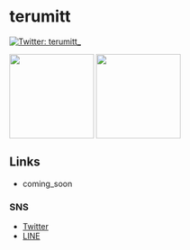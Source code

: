# terumitt

[![Twitter: terumitt_](https://img.shields.io/twitter/follow/terumitt_7101_?style=social)](https://twitter.com/terumit_7101_)

<p>
  <img align="center" src="https://github-readme-stats.vercel.app/api?username=fkmr59&theme=slateorange&show_icons=true&count_private=true" height="150px" />
  <img align="center" src="https://github-readme-stats.vercel.app/api/top-langs/?username=fkmr59&layout=compact&theme=slateorange&exclude_repo=yoshikouki.wp" height="150px" />
</p>

## Links

- coming_soon

### SNS

- [Twitter](https://twitter.com/terumitt_7101_)
- [LINE](https://lin.ee/pRvv5wh)